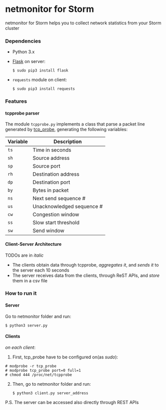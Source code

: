 # netmonitor for Storm #

netmonitor for Storm helps you to collect network statistics from your Storm cluster

### Dependencies ###

* Python 3.x
* [Flask](http://flask.pocoo.org/) on server:
 
     ```
     $ sudo pip3 install flask
     ```

* `requests` module on client:

     ```
     $ sudo pip3 install requests
     ```

### Features ###

#### tcpprobe parser ####

The module `tcpprobe.py` implements a class that parse a packet line generated by [tcp_probe](https://wiki.linuxfoundation.org/networking/tcpprobe), generating the following variables:

| Variable | Description |
| --- | --- |
| `ts` | Time in seconds |
| `sh` | Source address |
| `sp` | Source port |
| `rh` | Destination address |
| `dp` | Destination port |
| `by` | Bytes in packet |
| `ns` | Next send sequence # |
| `us` | Unacknowledged sequence # |
| `cw` | Congestion window |
| `ss` | Slow start threshold |
| `sw` | Send window |

#### Client-Server Architecture ####

TODOs are in _italic_

* The clients obtain data through tcpprobe, _aggregates it_, and _sends it_ to the server each 10 seconds
* The server receives data from the clients, through ReST APIs, and _store_ them in a csv file 

### How to run it ###

#### Server ####
Go to netmonitor folder and run:

```
$ python3 server.py
```

#### Clients ####

_on each client_:

1. First, tcp_probe have to be configured on(as *_sudo_*):
    
```
# modprobe -r tcp_probe
# modprobe tcp_probe port=0 full=1
# chmod 444 /proc/net/tcpprobe
```

2. Then, go to netmonitor folder and run:
    
    ```
    $ python3 client.py server_address
    ```

P.S.  The server can be accessed also directly through REST APIs